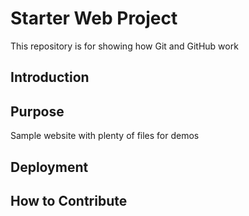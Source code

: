 # Starter Web Project
This repository is for showing how Git and GitHub work

## Introduction

## Purpose
Sample website with plenty of files for demos

## Deployment

## How to Contribute